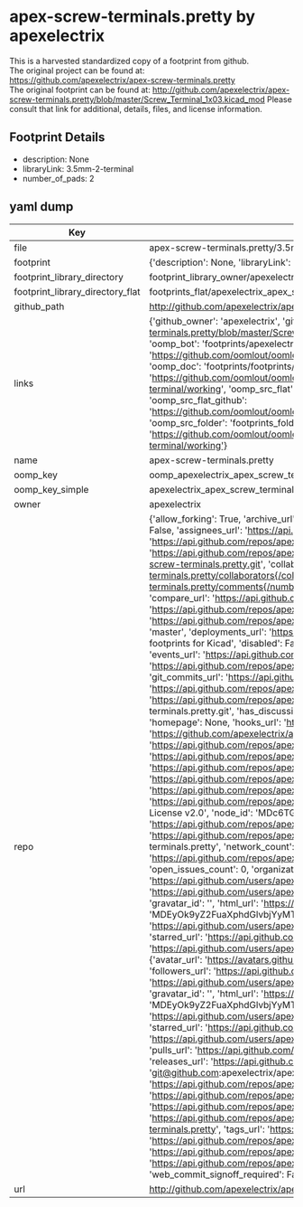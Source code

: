 # apex-screw-terminals.pretty by apexelectrix  
This is a harvested standardized copy of a footprint from github.  
The original project can be found at:  
https://github.com/apexelectrix/apex-screw-terminals.pretty  
The original footprint can be found at:
http://github.com/apexelectrix/apex-screw-terminals.pretty/blob/master/Screw_Terminal_1x03.kicad_mod
Please consult that link for additional, details, files, and license information.  
## Footprint Details
* description: None  
* libraryLink: 3.5mm-2-terminal  
* number_of_pads: 2  
## yaml dump  
| Key | Value |  
| --- | --- |  
| file | apex-screw-terminals.pretty/3.5mm-2-terminal.kicad_mod |  
| footprint | {'description': None, 'libraryLink': '3.5mm-2-terminal', 'number_of_pads': 2} |  
| footprint_library_directory | footprint_library_owner/apexelectrix_apex-screw-terminals.pretty |  
| footprint_library_directory_flat | footprints_flat/apexelectrix_apex_screw_terminals_3_5mm_2_terminal/working |  
| github_path | http://github.com/apexelectrix/apex-screw-terminals.pretty/blob/master/3.5mm-2-terminal.kicad_mod |  
| links | {'github_owner': 'apexelectrix', 'github_repo_name': 'apex-screw-terminals.pretty', 'github_src': 'http://github.com/apexelectrix/apex-screw-terminals.pretty/blob/master/Screw_Terminal_1x03.kicad_mod', 'github_src_repo': 'https://github.com/apexelectrix/apex-screw-terminals.pretty', 'oomp_bot': 'footprints/apexelectrix_apex_screw_terminals_3_5mm_2_terminal/working', 'oomp_bot_github': 'https://github.com/oomlout/oomlout_oomp_footprint_bot/tree/main/footprints/apexelectrix_apex_screw_terminals_3_5mm_2_terminal/working', 'oomp_doc': 'footprints/footprints/apexelectrix/apex-screw-terminals/3.5mm-2-terminal/working/', 'oomp_doc_github': 'https://github.com/oomlout/oomlout_oomp_footprint_doc/tree/main/footprints/footprints/apexelectrix/apex-screw-terminals/3.5mm-2-terminal/working', 'oomp_src_flat': 'footprints_flat/footprints_flat/apexelectrix_apex_screw_terminals_3_5mm_2_terminal/working', 'oomp_src_flat_github': 'https://github.com/oomlout/oomlout_oomp_footprint_src/tree/main/footprints_flat/apexelectrix_apex_screw_terminals_3_5mm_2_terminal/working', 'oomp_src_folder': 'footprints_folder/footprints_folder/apexelectrix/apex-screw-terminals/3.5mm-2-terminal/working', 'oomp_src_folder_github': 'https://github.com/oomlout/oomlout_oomp_footprint_src/tree/main/footprints_folder/apexelectrix/apex-screw-terminals/3.5mm-2-terminal/working'} |  
| name | apex-screw-terminals.pretty |  
| oomp_key | oomp_apexelectrix_apex_screw_terminals_3_5mm_2_terminal |  
| oomp_key_simple | apexelectrix_apex_screw_terminals_3_5mm_2_terminal |  
| owner | apexelectrix |  
| repo | {'allow_forking': True, 'archive_url': 'https://api.github.com/repos/apexelectrix/apex-screw-terminals.pretty/{archive_format}{/ref}', 'archived': False, 'assignees_url': 'https://api.github.com/repos/apexelectrix/apex-screw-terminals.pretty/assignees{/user}', 'blobs_url': 'https://api.github.com/repos/apexelectrix/apex-screw-terminals.pretty/git/blobs{/sha}', 'branches_url': 'https://api.github.com/repos/apexelectrix/apex-screw-terminals.pretty/branches{/branch}', 'clone_url': 'https://github.com/apexelectrix/apex-screw-terminals.pretty.git', 'collaborators_url': 'https://api.github.com/repos/apexelectrix/apex-screw-terminals.pretty/collaborators{/collaborator}', 'comments_url': 'https://api.github.com/repos/apexelectrix/apex-screw-terminals.pretty/comments{/number}', 'commits_url': 'https://api.github.com/repos/apexelectrix/apex-screw-terminals.pretty/commits{/sha}', 'compare_url': 'https://api.github.com/repos/apexelectrix/apex-screw-terminals.pretty/compare/{base}...{head}', 'contents_url': 'https://api.github.com/repos/apexelectrix/apex-screw-terminals.pretty/contents/{+path}', 'contributors_url': 'https://api.github.com/repos/apexelectrix/apex-screw-terminals.pretty/contributors', 'created_at': '2015-08-04T18:53:29Z', 'default_branch': 'master', 'deployments_url': 'https://api.github.com/repos/apexelectrix/apex-screw-terminals.pretty/deployments', 'description': 'Screw terminal footprints for Kicad', 'disabled': False, 'downloads_url': 'https://api.github.com/repos/apexelectrix/apex-screw-terminals.pretty/downloads', 'events_url': 'https://api.github.com/repos/apexelectrix/apex-screw-terminals.pretty/events', 'fork': False, 'forks': 0, 'forks_count': 0, 'forks_url': 'https://api.github.com/repos/apexelectrix/apex-screw-terminals.pretty/forks', 'full_name': 'apexelectrix/apex-screw-terminals.pretty', 'git_commits_url': 'https://api.github.com/repos/apexelectrix/apex-screw-terminals.pretty/git/commits{/sha}', 'git_refs_url': 'https://api.github.com/repos/apexelectrix/apex-screw-terminals.pretty/git/refs{/sha}', 'git_tags_url': 'https://api.github.com/repos/apexelectrix/apex-screw-terminals.pretty/git/tags{/sha}', 'git_url': 'git://github.com/apexelectrix/apex-screw-terminals.pretty.git', 'has_discussions': False, 'has_downloads': True, 'has_issues': True, 'has_pages': False, 'has_projects': True, 'has_wiki': True, 'homepage': None, 'hooks_url': 'https://api.github.com/repos/apexelectrix/apex-screw-terminals.pretty/hooks', 'html_url': 'https://github.com/apexelectrix/apex-screw-terminals.pretty', 'id': 40203297, 'is_template': False, 'issue_comment_url': 'https://api.github.com/repos/apexelectrix/apex-screw-terminals.pretty/issues/comments{/number}', 'issue_events_url': 'https://api.github.com/repos/apexelectrix/apex-screw-terminals.pretty/issues/events{/number}', 'issues_url': 'https://api.github.com/repos/apexelectrix/apex-screw-terminals.pretty/issues{/number}', 'keys_url': 'https://api.github.com/repos/apexelectrix/apex-screw-terminals.pretty/keys{/key_id}', 'labels_url': 'https://api.github.com/repos/apexelectrix/apex-screw-terminals.pretty/labels{/name}', 'language': None, 'languages_url': 'https://api.github.com/repos/apexelectrix/apex-screw-terminals.pretty/languages', 'license': {'key': 'gpl-2.0', 'name': 'GNU General Public License v2.0', 'node_id': 'MDc6TGljZW5zZTg=', 'spdx_id': 'GPL-2.0', 'url': 'https://api.github.com/licenses/gpl-2.0'}, 'merges_url': 'https://api.github.com/repos/apexelectrix/apex-screw-terminals.pretty/merges', 'milestones_url': 'https://api.github.com/repos/apexelectrix/apex-screw-terminals.pretty/milestones{/number}', 'mirror_url': None, 'name': 'apex-screw-terminals.pretty', 'network_count': 0, 'node_id': 'MDEwOlJlcG9zaXRvcnk0MDIwMzI5Nw==', 'notifications_url': 'https://api.github.com/repos/apexelectrix/apex-screw-terminals.pretty/notifications{?since,all,participating}', 'open_issues': 0, 'open_issues_count': 0, 'organization': {'avatar_url': 'https://avatars.githubusercontent.com/u/6211642?v=4', 'events_url': 'https://api.github.com/users/apexelectrix/events{/privacy}', 'followers_url': 'https://api.github.com/users/apexelectrix/followers', 'following_url': 'https://api.github.com/users/apexelectrix/following{/other_user}', 'gists_url': 'https://api.github.com/users/apexelectrix/gists{/gist_id}', 'gravatar_id': '', 'html_url': 'https://github.com/apexelectrix', 'id': 6211642, 'login': 'apexelectrix', 'node_id': 'MDEyOk9yZ2FuaXphdGlvbjYyMTE2NDI=', 'organizations_url': 'https://api.github.com/users/apexelectrix/orgs', 'received_events_url': 'https://api.github.com/users/apexelectrix/received_events', 'repos_url': 'https://api.github.com/users/apexelectrix/repos', 'site_admin': False, 'starred_url': 'https://api.github.com/users/apexelectrix/starred{/owner}{/repo}', 'subscriptions_url': 'https://api.github.com/users/apexelectrix/subscriptions', 'type': 'Organization', 'url': 'https://api.github.com/users/apexelectrix'}, 'owner': {'avatar_url': 'https://avatars.githubusercontent.com/u/6211642?v=4', 'events_url': 'https://api.github.com/users/apexelectrix/events{/privacy}', 'followers_url': 'https://api.github.com/users/apexelectrix/followers', 'following_url': 'https://api.github.com/users/apexelectrix/following{/other_user}', 'gists_url': 'https://api.github.com/users/apexelectrix/gists{/gist_id}', 'gravatar_id': '', 'html_url': 'https://github.com/apexelectrix', 'id': 6211642, 'login': 'apexelectrix', 'node_id': 'MDEyOk9yZ2FuaXphdGlvbjYyMTE2NDI=', 'organizations_url': 'https://api.github.com/users/apexelectrix/orgs', 'received_events_url': 'https://api.github.com/users/apexelectrix/received_events', 'repos_url': 'https://api.github.com/users/apexelectrix/repos', 'site_admin': False, 'starred_url': 'https://api.github.com/users/apexelectrix/starred{/owner}{/repo}', 'subscriptions_url': 'https://api.github.com/users/apexelectrix/subscriptions', 'type': 'Organization', 'url': 'https://api.github.com/users/apexelectrix'}, 'private': False, 'pulls_url': 'https://api.github.com/repos/apexelectrix/apex-screw-terminals.pretty/pulls{/number}', 'pushed_at': '2015-08-04T19:04:43Z', 'releases_url': 'https://api.github.com/repos/apexelectrix/apex-screw-terminals.pretty/releases{/id}', 'size': 136, 'ssh_url': 'git@github.com:apexelectrix/apex-screw-terminals.pretty.git', 'stargazers_count': 0, 'stargazers_url': 'https://api.github.com/repos/apexelectrix/apex-screw-terminals.pretty/stargazers', 'statuses_url': 'https://api.github.com/repos/apexelectrix/apex-screw-terminals.pretty/statuses/{sha}', 'subscribers_count': 2, 'subscribers_url': 'https://api.github.com/repos/apexelectrix/apex-screw-terminals.pretty/subscribers', 'subscription_url': 'https://api.github.com/repos/apexelectrix/apex-screw-terminals.pretty/subscription', 'svn_url': 'https://github.com/apexelectrix/apex-screw-terminals.pretty', 'tags_url': 'https://api.github.com/repos/apexelectrix/apex-screw-terminals.pretty/tags', 'teams_url': 'https://api.github.com/repos/apexelectrix/apex-screw-terminals.pretty/teams', 'temp_clone_token': None, 'topics': [], 'trees_url': 'https://api.github.com/repos/apexelectrix/apex-screw-terminals.pretty/git/trees{/sha}', 'updated_at': '2015-08-04T18:53:29Z', 'url': 'https://api.github.com/repos/apexelectrix/apex-screw-terminals.pretty', 'visibility': 'public', 'watchers': 0, 'watchers_count': 0, 'web_commit_signoff_required': False} |  
| url | http://github.com/apexelectrix/apex-screw-terminals.pretty |  

